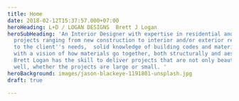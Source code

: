 ```yaml
---
title: Home
date: 2018-02-12T15:37:57.000+07:00
heroHeading: L+D / LOGAN DESIGNS  Brett J Logan
heroSubHeading: 'An Interior Designer with expertise in residential and commercial
  projects ranging from new construction to interior and/or exterior remodels.  Attention
  to the client''s needs,  solid knowledge of building codes and materials, coupled
  with a vision of how materials go together, both structurally and aesthetically,
  Brett Logan has the skill to deliver projects that are not only beautiful but function
  well, whether the projects are large or small. '
heroBackground: images/jason-blackeye-1191801-unsplash.jpg
draft: true

---
```

